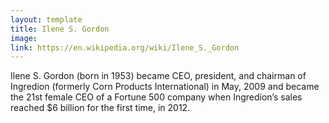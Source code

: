 ```yaml
---
layout: template
title: Ilene S. Gordon
image:
link: https://en.wikipedia.org/wiki/Ilene_S._Gordon
---
```


Ilene S. Gordon (born in 1953) became CEO, president, and chairman of Ingredion (formerly Corn Products International) in May, 2009 and became the 21st female CEO of a Fortune 500 company when Ingredion’s sales reached $6 billion for the first time, in 2012.
